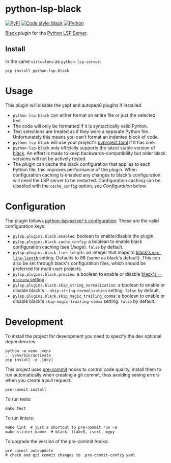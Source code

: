 # python-lsp-black

[![PyPI](https://img.shields.io/pypi/v/python-lsp-black.svg)](https://pypi.org/project/python-lsp-black) [![Code style: black](https://img.shields.io/badge/code%20style-black-000000.svg)](https://github.com/psf/black)
[![Python](https://github.com/python-lsp/python-lsp-black/actions/workflows/python.yml/badge.svg)](https://github.com/python-lsp/python-lsp-black/actions/workflows/python.yml)

[Black](https://github.com/psf/black) plugin for the [Python LSP Server](https://github.com/python-lsp/python-lsp-server).

## Install

In the same `virtualenv` as `python-lsp-server`:

```shell
pip install python-lsp-black
```

# Usage

This plugin will disable the yapf and autopep8 plugins if installed.

- `python-lsp-black` can either format an entire file or just the selected text.
- The code will only be formatted if it is syntactically valid Python.
- Text selections are treated as if they were a separate Python file.
  Unfortunately this means you can't format an indented block of code.
- `python-lsp-black` will use your project's
  [pyproject.toml](https://github.com/psf/black#pyprojecttoml) if it has one.
- `python-lsp-black` only officially supports the latest stable version of
  [black](https://github.com/psf/black). An effort is made to keep backwards-compatibility
  but older black versions will not be actively tested.
- The plugin can cache the black configuration that applies to each Python file, this
  improves performance of the plugin. When configuration caching is enabled any changes to
  black's configuration will need the LSP server to be restarted. Configuration caching
  can be disabled with the `cache_config` option, see *Configuration* below.

# Configuration

The plugin follows [python-lsp-server's
configuration](https://github.com/python-lsp/python-lsp-server/#configuration). These are
the valid configuration keys:

- `pylsp.plugins.black.enabled`: boolean to enable/disable the plugin.
- `pylsp.plugins.black.cache_config`: a boolean to enable black configuration caching (see
  *Usage*). `false` by default.
- `pylsp.plugins.black.line_length`: an integer that maps to [black's
  `max-line-length`](https://black.readthedocs.io/en/stable/the_black_code_style/current_style.html#line-length)
  setting. Defaults to 88 (same as black's default). This can also be set through black's
  configuration files, which should be preferred for multi-user projects.
- `pylsp.plugins.black.preview`: a boolean to enable or disable [black's `--preview`
  setting](https://black.readthedocs.io/en/stable/the_black_code_style/future_style.html#preview-style).
- `pylsp.plugins.black.skip_string_normalization`: a boolean to enable or disable black's `--skip-string-normalization` setting. `false` by default.
- `pylsp.plugins.black.skip_magic_trailing_comma`: a boolean to enable or disable black's `skip-magic-trailing-comma` setting. `false` by default.

# Development

To install the project for development you need to specify the dev optional dependencies:

```shell
python -m venv .venv
. .venv/bin/activate
pip install -e .[dev]
```

This project uses [pre-commit](https://pre-commit.com/) hooks to control code quality,
install them to run automatically when creating a git commit, thus avoiding seeing errors
when you create a pull request:

```shell
pre-commit install
```

To run tests:

```shell
make test
```

To run linters:

```shell
make lint  # just a shortcut to pre-commit run -a
make <linter_name>  # black, flake8, isort, mypy
```

To upgrade the version of the pre-commit hooks:

```shell
pre-commit autoupdate
# check and git commit changes to .pre-commit-config.yaml
```
